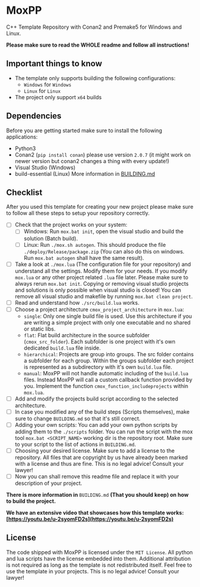 # MoxPP
C++ Template Repository with Conan2 and Premake5 for Windows and Linux.

**Please make sure to read the WHOLE readme and follow all instructions!**

## Important things to know
- The template only supports building the following configurations:
    - `Windows` for `Windows`
    - `Linux` for `Linux`
- The project only support `x64` builds

## Dependencies
Before you are getting started make sure to install the following applications:
- Python3
- Conan2 (`pip install conan`) please use version `2.0.7` (it might work on newer version but conan2 changes a thing with every update!)
- Visual Studio (Windows)
- build-essential (Linux)
More information in [BUILDING.md](BUILDING.md)

## Checklist
After you used this template for creating your new project please make sure to follow all these steps to setup your repository correctly.
- [ ] Check that the project works on your system:
    - [ ] Windows: Run `mox.bat init`, open the visual studio and build the solution (Batch build).
    - [ ] Linux: Run `./mox.sh autogen`. This should produce the file `./deploy/Release/package.zip` (You can also do this on windows. Run `mox.bat autogen` shall have the same result).
- [ ] Take a look at `./mox.lua` (The configuration file for your repository) and understand all the settings. Modify them for your needs. If you modify `mox.lua` or any other project related `.lua` file later. Please make sure to always rerun `mox.bat init`. Copying or removing visual studio projects and solutions is only possible when visual studio is closed! You can remove all visual studio and makefile by running `mox.bat clean project`.  
- [ ] Read and understand how `./src/build.lua` works.
- [ ] Choose a project architecture `cmox_project_architecture` in `mox.lua`:
    - `single`: Only one single build file is used. Use this architecture if you are writing a simple project with only one executable and no shared or static libs.
    - `flat`: Flat build architecture in the source subfolder (`cmox_src_folder`). Each subfolder is one project with it's own dedicated `build.lua` file inside.
    - `hierarchical`: Projects are group into groups. The src folder contains a subfolder for each group. Within the groups subfolder each project is represented as a subdirectory with it's own `build.lua` file.
    - `manual`: MoxPP will not handle automatic including of the `build.lua` files. Instead MoxPP will call a custom callback function provided by you. Implement the function `cmox_function_includeprojects` within `mox.lua`.
- [ ] Add and modify the projects build script according to the selected architecture.
- [ ] In case you modified any of the build steps (Scripts themselves), make sure to change `BUILDING.md` so that it's still correct.
- [ ] Adding your own scripts: You can add your own python scripts by adding them to the `./scripts` folder. You can run the script with the mox tool `mox.bat <SCRIPT_NAME>` working dir is the repository root. Make sure to your script to the list of actions in `BUILDING.md`.
- [ ] Choosing your desired license. Make sure to add a license to the repository. All files that are copyright by us have already been marked with a license and thus are fine. This is no legal advice! Consult your lawyer! 
- [ ] Now you can shall remove this readme file and replace it with your description of your project. 

**There is more information in** `BUILDING.md` **(That you should keep) on how to build the project.**

**We have an extensive video that showcases how this template works: [https://youtu.be/u-2syomFD2s](https://youtu.be/u-2syomFD2s)**

## License
The code shipped with MoxPP is licensed under the `MIT License`. All python and lua scripts have the license embedded into them. Additional attribution is not required as long as the template is not redistributed itself. Feel free to use the template in your projects. This is no legal advice! Consult your lawyer! 
